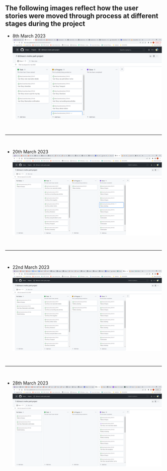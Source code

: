 ## The following images reflect how the user stories were moved through process at different stages during the project

* 8th March 2023
![This is as of 8th march](/static/agile%201.PNG)
<br />
<hr />
<br />

* 20th March 2023
![This is as of 20th march](/static/agile2.PNG)
<br />
<hr />
<br />

* 22nd March 2023
![This is as of 22nd march](/static/agile3.PNG)
<br />
<hr />
<br />

* 28th March 2023
![This is as of 22nd march](/static/agile4.PNG)








